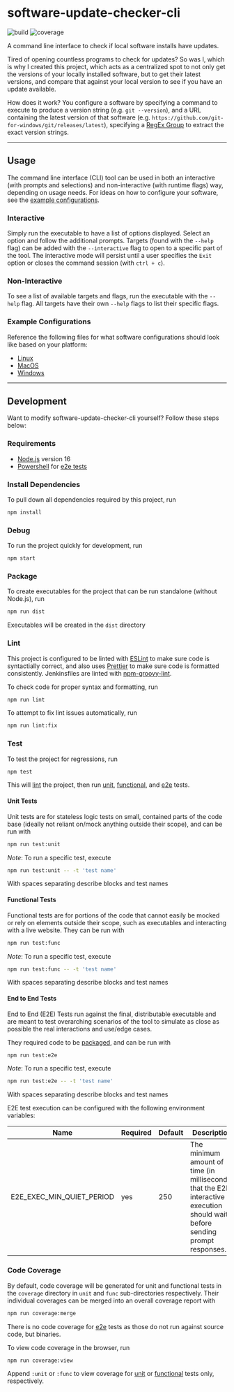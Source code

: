 # software-update-checker-cli

![build](https://img.shields.io/endpoint?url=https://aboe026.github.io/shields.io-badge-results/badge-results/software-update-checker-cli/main/build.json)
![coverage](https://img.shields.io/endpoint?url=https://aboe026.github.io/shields.io-badge-results/badge-results/software-update-checker-cli/main/coverage.json)

A command line interface to check if local software installs have updates.

Tired of opening countless programs to check for updates? So was I, which is why I created this project, which acts as a centralized spot to not only get the versions of your locally installed software, but to get their latest versions, and compare that against your local version to see if you have an update available.

How does it work? You configure a software by specifying a command to execute to produce a version string (e.g. `git --version`), and a URL containing the latest version of that software (e.g. `https://github.com/git-for-windows/git/releases/latest`), specifying a [RegEx Group](https://developer.mozilla.org/en-US/docs/Web/JavaScript/Guide/Regular_Expressions/Groups_and_Ranges#using_groups) to extract the exact version strings.

---

## Usage

The command line interface (CLI) tool can be used in both an interactive (with prompts and selections) and non-interactive (with runtime flags) way, depending on usage needs. For ideas on how to configure your software, see the [example configurations](#example-configurations).

### Interactive

Simply run the executable to have a list of options displayed. Select an option and follow the additional prompts. Targets (found with the `--help` flag) can be added with the `--interactive` flag to open to a specific part of the tool. The interactive mode will persist until a user specifies the `Exit` option or closes the command session (with `ctrl + c`).

### Non-Interactive

To see a list of available targets and flags, run the executable with the `--help` flag. All targets have their own `--help` flags to list their specific flags.

### Example Configurations

Reference the following files for what software configurations should look like based on your platform:

- [Linux](example-configurations/linux-example-configurations.md)
- [MacOS](example-configurations/macos-example-configurations.md)
- [Windows](example-configurations/windows-example-configurations.md)

---

## Development

Want to modify software-update-checker-cli yourself? Follow these steps below:

### Requirements

- [Node.js](https://nodejs.org/) version 16
- [Powershell](https://docs.microsoft.com/en-us/powershell/) for [e2e tests](#end-to-end-tests)

### Install Dependencies

To pull down all dependencies required by this project, run

```sh
npm install
```

### Debug

To run the project quickly for development, run

```sh
npm start
```

### Package

To create executables for the project that can be run standalone (without Node.js), run

```sh
npm run dist
```

Executables will be created in the `dist` directory

### Lint

This project is configured to be linted with [ESLint](https://eslint.org/) to make sure code is syntactially correct, and also uses [Prettier](https://prettier.io/) to make sure code is formatted consistently. Jenkinsfiles are linted with [npm-groovy-lint](https://www.npmjs.com/package/npm-groovy-lint).

To check code for proper syntax and formatting, run

```sh
npm run lint
```

To attempt to fix lint issues automatically, run

```sh
npm run lint:fix
```

### Test

To test the project for regressions, run

```sh
npm test
```

This will [lint](#lint) the project, then run [unit](#unit-tests), [functional](#functional-tests), and [e2e](#end-to-end-tests) tests.

#### Unit Tests

Unit tests are for stateless logic tests on small, contained parts of the code base (ideally not reliant on/mock anything outside their scope), and can be run with

```sh
npm run test:unit
```

_Note_: To run a specific test, execute

```sh
npm run test:unit -- -t 'test name'
```

With spaces separating describe blocks and test names

#### Functional Tests

Functional tests are for portions of the code that cannot easily be mocked or rely on elements outside their scope, such as executables and interacting with a live website. They can be run with

```sh
npm run test:func
```

_Note_: To run a specific test, execute

```sh
npm run test:func -- -t 'test name'
```

With spaces separating describe blocks and test names

#### End to End Tests

End to End (E2E) Tests run against the final, distributable executable and are meant to test overarching scenarios of the tool to simulate as close as possible the real interactions and use/edge cases.

They required code to be [packaged](#package), and can be run with

```sh
npm run test:e2e
```

_Note_: To run a specific test, execute

```sh
npm run test:e2e -- -t 'test name'
```

With spaces separating describe blocks and test names

E2E test execution can be configured with the following environment variables:

| Name                      | Required | Default | Description                                                                                                                  | Example(s) |
| ------------------------- | -------- | ------- | ---------------------------------------------------------------------------------------------------------------------------- | ---------- |
| E2E_EXEC_MIN_QUIET_PERIOD | yes      | 250     | The minimum amount of time (in milliseconds) that the E2E interactive execution should wait before sending prompt responses. | 300        |

### Code Coverage

By default, code coverage will be generated for unit and functional tests in the `coverage` directory in `unit` and `func` sub-directories respectively. Their individual coverages can be merged into an overall coverage report with

```sh
npm run coverage:merge
```

There is no code coverage for [e2e](#end-to-end-tests) tests as those do not run against source code, but binaries.

To view code coverage in the browser, run

```sh
npm run coverage:view
```

Append `:unit` or `:func` to view coverage for [unit](#unit-tests) or [functional](#functional-tests) tests only, respectively.
